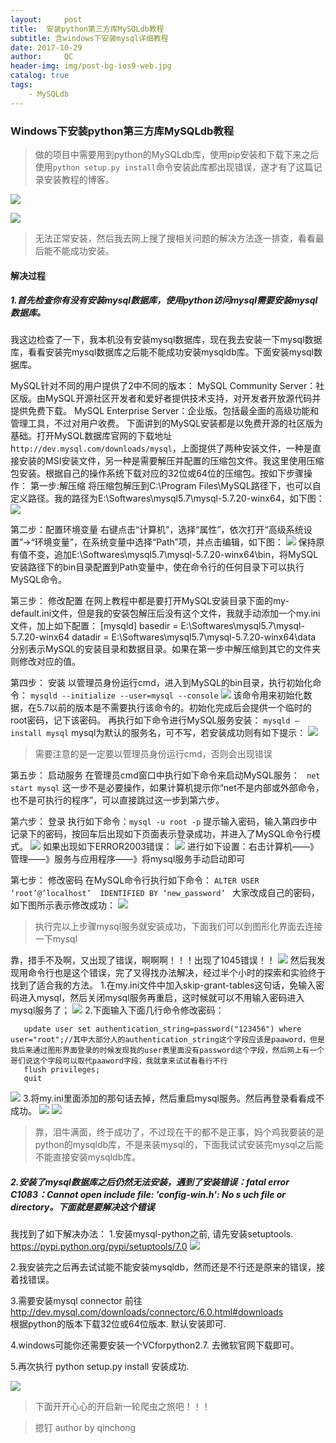 ```yaml
---
layout:     post
title:  安装python第三方库MySQLdb教程
subtitle: 含windows下安装mysql详细教程
date: 2017-10-29
author:     QC
header-img: img/post-bg-ios9-web.jpg
catalog: true
tags:
    - MySQLdb
---
```

### Windows下安装python第三方库MySQLdb教程

> 做的项目中需要用到python的MySQLdb库，使用pip安装和下载下来之后使用`python setup.py install`命令安装此库都出现错误，遂才有了这篇记录安装教程的博客。

![](https://i.imgur.com/4MV2CQk.png)

![](https://i.imgur.com/avB58yX.png)

> 无法正常安装，然后我去网上搜了搜相关问题的解决方法逐一排查，看看最后能不能成功安装。

#### 解决过程

##### 1.首先检查你有没有安装mysql数据库，使用python访问mysql需要安装mysql数据库。

我这边检查了一下，我本机没有安装mysql数据库，现在我去安装一下mysql数据库，看看安装完mysql数据库之后能不能成功安装mysqldb库。下面安装mysql数据库。

MySQL针对不同的用户提供了2中不同的版本：
MySQL Community Server：社区版。由MySQL开源社区开发者和爱好者提供技术支持，对开发者开放源代码并提供免费下载。
MySQL Enterprise Server：企业版。包括最全面的高级功能和管理工具，不过对用户收费。
下面讲到的MySQL安装都是以免费开源的社区版为基础。打开MySQL数据库官网的下载地址h`ttp://dev.mysql.com/downloads/mysql`，上面提供了两种安装文件，一种是直接安装的MSI安装文件，另一种是需要解压并配置的压缩包文件。我这里使用压缩包安装。根据自己的操作系统下载对应的32位或64位的压缩包。按如下步骤操作： 
第一步:解压缩
将压缩包解压到C:\Program Files\MySQL路径下，也可以自定义路径。我的路径为E:\Softwares\mysql5.7\mysql-5.7.20-winx64，如下图：
![](https://i.imgur.com/1YpJrGL.png) 

第二步：配置环境变量
右键点击“计算机”，选择“属性”，依次打开“高级系统设置”->“环境变量”，在系统变量中选择“Path”项，并点击编辑，如下图： 
![](https://i.imgur.com/eqj81h0.png)
保持原有值不变，追加E:\Softwares\mysql5.7\mysql-5.7.20-winx64\bin，将MySQL安装路径下的bin目录配置到Path变量中，使在命令行的任何目录下可以执行MySQL命令。

第三步： 修改配置 
在网上教程中都是要打开MySQL安装目录下面的my-default.ini文件，但是我的安装包解压后没有这个文件，我就手动添加一个my.ini文件，加上如下配置：
[mysqld] 
basedir = E:\Softwares\mysql5.7\mysql-5.7.20-winx64
datadir = E:\Softwares\mysql5.7\mysql-5.7.20-winx64\data 
分别表示MySQL的安装目录和数据目录。如果在第一步中解压缩到其它的文件夹则修改对应的值。 

第四步： 安装 
以管理员身份运行cmd，进入到MySQL的bin目录，执行初始化命令：
`mysqld --initialize --user=mysql --console`
![](https://i.imgur.com/9W3dJn2.png)
该命令用来初始化数据，在5.7以前的版本是不需要执行该命令的。初始化完成后会提供一个临时的root密码，记下该密码。 
再执行如下命令进行MySQL服务安装：
`mysqld –install mysql`
mysql为默认的服务名，可不写，若安装成功则有如下提示： 
![](https://i.imgur.com/Qp913DX.png)
> 需要注意的是一定要以管理员身份运行cmd，否则会出现错误

第五步： 启动服务 
在管理员cmd窗口中执行如下命令来启动MySQL服务：
` net start mysql`
这一步不是必要操作，如果计算机提示你“net不是内部或外部命令，也不是可执行的程序”，可以直接跳过这一步到第六步。

第六步： 登录 
执行如下命令：`mysql -u root -p`
提示输入密码，输入第四步中记录下的密码，按回车后出现如下页面表示登录成功，并进入了MySQL命令行模式。 
![](https://i.imgur.com/3hwjKRc.png)
如果出现如下ERROR2003错误：
![](https://i.imgur.com/pH8FWJd.png)
进行如下设置：右击计算机——》管理——》服务与应用程序——》将mysql服务手动启动即可

第七步： 修改密码 
在MySQL命令行执行如下命令：
`ALTER USER ‘root’@’localhost’  IDENTIFIED BY ‘new_password’ `
大家改成自己的密码，如下图所示表示修改成功： 
![](https://i.imgur.com/TdB30CZ.png)
> 执行完以上步骤mysql服务就安装成功，下面我们可以到图形化界面去连接一下mysql

靠，措手不及啊，又出现了错误，啊啊啊！！！出现了1045错误！！
![](https://i.imgur.com/yYDn6wr.png)
然后我发现用命令行也是这个错误，完了又得找办法解决，经过半个小时的探索和实验终于找到了适合我的方法。
1.在my.ini文件中加入skip-grant-tables这句话，免输入密码进入mysql，然后关闭mysql服务再重启，这时候就可以不用输入密码进入mysql服务了；
![](https://i.imgur.com/Z8iuOgD.png)
2.下面输入下面几行命令修改密码：
```use mysql;
   update user set authentication_string=password("123456") where user="root";//其中大部分人的authentication_string这个字段应该是paaword，但是我后来通过图形界面登录的时候发现我的user表里面没有password这个字段，然后网上有一个哥们说这个字段可以取代paaword字段，我就拿来试试看看行不行
   flush privileges;
   quit
```
![](https://i.imgur.com/rzJa4KG.png)
3.将my.ini里面添加的那句话去掉，然后重启mysql服务。然后再登录看看成不成功。
![](https://i.imgur.com/fwKfue4.png)
![](https://i.imgur.com/86whNV7.png)
> 靠，泪牛满面，终于成功了，不过现在干的都不是正事，妈个鸡我要装的是python的mysqldb库，不是来装mysql的，下面我试试安装完mysql之后能不能直接安装mysqldb库。

##### 2.安装了mysql数据库之后仍然无法安装，遇到了安装错误：fatal error C1083：Cannot open include file: 'config-win.h': No s uch file or directory。下面就是要解决这个错误

我找到了如下解决办法：
1.安装mysql-python之前, 请先安装setuptools. 
https://pypi.python.org/pypi/setuptools/7.0
![](https://i.imgur.com/5rQTAHV.png)

2.我安装完之后再去试试能不能安装mysqldb，然而还是不行还是原来的错误，接着找错误。

3.需要安装mysql connector 前往 
http://dev.mysql.com/downloads/connectorc/6.0.html#downloads  
根据python的版本下载32位或64位版本. 默认安装即可. 

4.windows可能你还需要安装一个VCforpython2.7. 去微软官网下载即可。

5.再次执行 python setup.py install 安装成功. 

![](https://i.imgur.com/1rG4szj.png)

> 下面开开心心的开启新一轮爬虫之旅吧！！！

> 摁钉 author by qinchong
